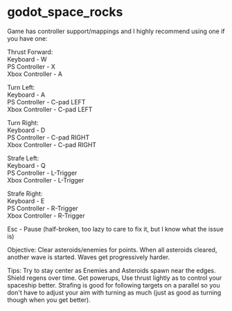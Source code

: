 # godot_space_rocks
Game has controller support/mappings and I highly recommend using one if you have one:

Thrust Forward: <br>
Keyboard - W <br>
PS Controller - X <br>
Xbox Controller - A <br>

Turn Left: <br>
Keyboard - A <br>
PS Controller - C-pad LEFT <br>
Xbox Controller - C-pad LEFT <br>

Turn Right: <br>
Keyboard - D <br>
PS Controller - C-pad RIGHT <br>
Xbox Controller - C-pad RIGHT <br>

Strafe Left: <br>
Keyboard - Q <br>
PS Controller - L-Trigger <br>
Xbox Controller - L-Trigger <br>

Strafe Right: <br>
Keyboard - E <br>
PS Controller - R-Trigger <br>
Xbox Controller - R-Trigger <br>

Esc - Pause (half-broken, too lazy to care to fix it, but I know what the issue is)

Objective: Clear asteroids/enemies for points. When all asteroids cleared, another wave is started. Waves get progressively harder.

Tips: Try to stay center as Enemies and Asteroids spawn near the edges. Shield regens over time. Get powerups, Use thrust lightly as to control your spaceship better. Strafing is good for following targets on a parallel so you don't have to adjust your aim with turning as much (just as good as turning though when you get better).
